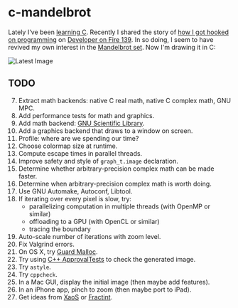# c-mandelbrot

Lately I've been
[learning C](http://www.schmonz.com/2016/06/18/training-tdd-for-embedded-c/).
Recently I shared the story of
[how I got hooked on programming](http://www.schmonz.com/2007/06/29/when-programming-chose-me/)
on
[Developer on Fire 139](http://www.schmonz.com/talk/20160616-developer-on-fire/).
In so doing, I seem to have revived my own interest in the
[Mandelbrot set](https://en.wikipedia.org/wiki/Mandelbrot_set).
Now I'm drawing it in C:

![Latest Image](https://github.com/schmonz/c-mandelbrot/raw/master/pngelbrot.png)

## TODO

7. Extract math backends: native C real math, native C complex math, GNU MPC.
7. Add performance tests for math and graphics.
7. Add math backend: [GNU Scientific Library](https://www.gnu.org/software/gsl/gsl.html).
7. Add a graphics backend that draws to a window on screen.
7. Profile: where are we spending our time?
7. Choose colormap size at runtime.
7. Compute escape times in parallel threads.
7. Improve safety and style of `graph_t.image` declaration.
7. Determine whether arbitrary-precision complex math can be made faster.
7. Determine when arbitrary-precision complex math is worth doing.
7. Use GNU Automake, Autoconf, Libtool.
7. If iterating over every pixel is slow, try:
    - parallelizing computation in multiple threads (with OpenMP or similar)
    - offloading to a GPU (with OpenCL or similar)
    - tracing the boundary
7. Auto-scale number of iterations with zoom level.
7. Fix Valgrind errors.
7. On OS X, try
   [Guard Malloc](https://developer.apple.com/library/mac/documentation/Performance/Conceptual/ManagingMemory/Articles/MallocDebug.html).
7. Try using
   [C++ ApprovalTests](https://github.com/approvals/ApprovalTests.cpp)
   to check the generated image.
7. Try `astyle`.
7. Try `cppcheck`.
7. In a Mac GUI, display the initial image (then maybe add features).
7. In an iPhone app, pinch to zoom (then maybe port to iPad).
7. Get ideas from [XaoS](http://matek.hu/xaos) or [Fractint](http://fractint.org).

